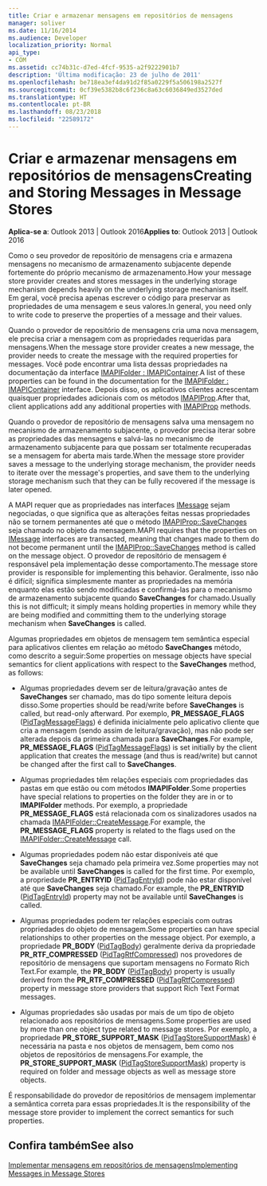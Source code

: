 ```yaml
---
title: Criar e armazenar mensagens em repositórios de mensagens
manager: soliver
ms.date: 11/16/2014
ms.audience: Developer
localization_priority: Normal
api_type:
- COM
ms.assetid: cc74b31c-d7ed-4fcf-9535-a2f9222901b7
description: 'Última modificação: 23 de julho de 2011'
ms.openlocfilehash: be718ea3ef4da91d2f85a0229f5a506198a2527f
ms.sourcegitcommit: 0cf39e5382b8c6f236c8a63c6036849ed3527ded
ms.translationtype: HT
ms.contentlocale: pt-BR
ms.lasthandoff: 08/23/2018
ms.locfileid: "22589172"
---
```

# <a name="creating-and-storing-messages-in-message-stores"></a><span data-ttu-id="f1508-103">Criar e armazenar mensagens em repositórios de mensagens</span><span class="sxs-lookup"><span data-stu-id="f1508-103">Creating and Storing Messages in Message Stores</span></span>

  
  
<span data-ttu-id="f1508-104">**Aplica-se a**: Outlook 2013 | Outlook 2016</span><span class="sxs-lookup"><span data-stu-id="f1508-104">**Applies to**: Outlook 2013 | Outlook 2016</span></span> 
  
<span data-ttu-id="f1508-105">Como o seu provedor de repositório de mensagens cria e armazena mensagens no mecanismo de armazenamento subjacente depende fortemente do próprio mecanismo de armazenamento.</span><span class="sxs-lookup"><span data-stu-id="f1508-105">How your message store provider creates and stores messages in the underlying storage mechanism depends heavily on the underlying storage mechanism itself.</span></span> <span data-ttu-id="f1508-106">Em geral, você precisa apenas escrever o código para preservar as propriedades de uma mensagem e seus valores.</span><span class="sxs-lookup"><span data-stu-id="f1508-106">In general, you need only to write code to preserve the properties of a message and their values.</span></span>
  
<span data-ttu-id="f1508-107">Quando o provedor de repositório de mensagens cria uma nova mensagem, ele precisa criar a mensagem com as propriedades requeridas para mensagens.</span><span class="sxs-lookup"><span data-stu-id="f1508-107">When the message store provider creates a new message, the provider needs to create the message with the required properties for messages.</span></span> <span data-ttu-id="f1508-108">Você pode encontrar uma lista dessas propriedades na documentação da interface [IMAPIFolder : IMAPIContainer](imapifolderimapicontainer.md).</span><span class="sxs-lookup"><span data-stu-id="f1508-108">A list of these properties can be found in the documentation for the [IMAPIFolder : IMAPIContainer](imapifolderimapicontainer.md) interface.</span></span> <span data-ttu-id="f1508-109">Depois disso, os aplicativos clientes acrescentam quaisquer propriedades adicionais com os métodos [IMAPIProp](imapipropiunknown.md).</span><span class="sxs-lookup"><span data-stu-id="f1508-109">After that, client applications add any additional properties with [IMAPIProp](imapipropiunknown.md) methods.</span></span> 
  
<span data-ttu-id="f1508-110">Quando o provedor de repositório de mensagens salva uma mensagem no mecanismo de armazenamento subjacente, o provedor precisa iterar sobre as propriedades das mensagens e salvá-las no mecanismo de armazenamento subjacente para que possam ser totalmente recuperadas se a mensagem for aberta mais tarde.</span><span class="sxs-lookup"><span data-stu-id="f1508-110">When the message store provider saves a message to the underlying storage mechanism, the provider needs to iterate over the message's properties, and save them to the underlying storage mechanism such that they can be fully recovered if the message is later opened.</span></span>
  
<span data-ttu-id="f1508-111">A MAPI requer que as propriedades nas interfaces [IMessage](imessageimapiprop.md) sejam negociadas, o que significa que as alterações feitas nessas propriedades não se tornem permanentes até que o método [IMAPIProp::SaveChanges](imapiprop-savechanges.md) seja chamado no objeto da mensagem.</span><span class="sxs-lookup"><span data-stu-id="f1508-111">MAPI requires that the properties on [IMessage](imessageimapiprop.md) interfaces are transacted, meaning that changes made to them do not become permanent until the [IMAPIProp::SaveChanges](imapiprop-savechanges.md) method is called on the message object.</span></span> <span data-ttu-id="f1508-112">O provedor de repositório de mensagem é responsável pela implementação desse comportamento.</span><span class="sxs-lookup"><span data-stu-id="f1508-112">The message store provider is responsible for implementing this behavior.</span></span> <span data-ttu-id="f1508-113">Geralmente, isso não é difícil; significa simplesmente manter as propriedades na memória enquanto elas estão sendo modificadas e confirmá-las para o mecanismo de armazenamento subjacente quando **SaveChanges** for chamado.</span><span class="sxs-lookup"><span data-stu-id="f1508-113">Usually this is not difficult; it simply means holding properties in memory while they are being modified and committing them to the underlying storage mechanism when **SaveChanges** is called.</span></span> 
  
<span data-ttu-id="f1508-114">Algumas propriedades em objetos de mensagem tem semântica especial para aplicativos clientes em relação ao método **SaveChanges** método, como descrito a seguir:</span><span class="sxs-lookup"><span data-stu-id="f1508-114">Some properties on message objects have special semantics for client applications with respect to the **SaveChanges** method, as follows:</span></span> 
  
- <span data-ttu-id="f1508-115">Algumas propriedades devem ser de leitura/gravação antes de **SaveChanges** ser chamado, mas do tipo somente leitura depois disso.</span><span class="sxs-lookup"><span data-stu-id="f1508-115">Some properties should be read/write before **SaveChanges** is called, but read-only afterward.</span></span> <span data-ttu-id="f1508-116">Por exemplo, **PR_MESSAGE_FLAGS** ([PidTagMessageFlags](pidtagmessageflags-canonical-property.md)) é definida inicialmente pelo aplicativo cliente que cria a mensagem (sendo assim de leitura/gravação), mas não pode ser alterada depois da primeira chamada para **SaveChanges**.</span><span class="sxs-lookup"><span data-stu-id="f1508-116">For example, **PR_MESSAGE_FLAGS** ([PidTagMessageFlags](pidtagmessageflags-canonical-property.md)) is set initially by the client application that creates the message (and thus is read/write) but cannot be changed after the first call to **SaveChanges**.</span></span>
    
- <span data-ttu-id="f1508-117">Algumas propriedades têm relações especiais com propriedades das pastas em que estão ou com métodos **IMAPIFolder**.</span><span class="sxs-lookup"><span data-stu-id="f1508-117">Some properties have special relations to properties on the folder they are in or to **IMAPIFolder** methods.</span></span> <span data-ttu-id="f1508-118">Por exemplo, a propriedade **PR_MESSAGE_FLAGS** está relacionada com os sinalizadores usados na chamada [IMAPIFolder::CreateMessage](imapifolder-createmessage.md).</span><span class="sxs-lookup"><span data-stu-id="f1508-118">For example, the **PR_MESSAGE_FLAGS** property is related to the flags used on the [IMAPIFolder::CreateMessage](imapifolder-createmessage.md) call.</span></span> 
    
- <span data-ttu-id="f1508-119">Algumas propriedades podem não estar disponíveis até que **SaveChanges** seja chamado pela primeira vez.</span><span class="sxs-lookup"><span data-stu-id="f1508-119">Some properties may not be available until **SaveChanges** is called for the first time.</span></span> <span data-ttu-id="f1508-120">Por exemplo, a propriedade **PR_ENTRYID** ([PidTagEntryId](pidtagentryid-canonical-property.md)) pode não estar disponível até que **SaveChanges** seja chamado.</span><span class="sxs-lookup"><span data-stu-id="f1508-120">For example, the **PR_ENTRYID** ([PidTagEntryId](pidtagentryid-canonical-property.md)) property may not be available until **SaveChanges** is called.</span></span> 
    
- <span data-ttu-id="f1508-121">Algumas propriedades podem ter relações especiais com outras propriedades do objeto de mensagem.</span><span class="sxs-lookup"><span data-stu-id="f1508-121">Some properties can have special relationships to other properties on the message object.</span></span> <span data-ttu-id="f1508-122">Por exemplo, a propriedade **PR_BODY** ([PidTagBody](pidtagbody-canonical-property.md)) geralmente deriva da propriedade **PR_RTF_COMPRESSED** ([PidTagRtfCompressed](pidtagrtfcompressed-canonical-property.md)) nos provedores de repositório de mensagens que suportam mensagens no Formato Rich Text.</span><span class="sxs-lookup"><span data-stu-id="f1508-122">For example, the **PR_BODY** ([PidTagBody](pidtagbody-canonical-property.md)) property is usually derived from the **PR_RTF_COMPRESSED** ([PidTagRtfCompressed](pidtagrtfcompressed-canonical-property.md)) property in message store providers that support Rich Text Format messages.</span></span>
    
- <span data-ttu-id="f1508-123">Algumas propriedades são usadas por mais de um tipo de objeto relacionado aos repositórios de mensagens.</span><span class="sxs-lookup"><span data-stu-id="f1508-123">Some properties are used by more than one object type related to message stores.</span></span> <span data-ttu-id="f1508-124">Por exemplo, a propriedade **PR_STORE_SUPPORT_MASK** ([PidTagStoreSupportMask](pidtagstoresupportmask-canonical-property.md)) é necessária na pasta e nos objetos de mensagem, bem como nos objetos de repositórios de mensagens.</span><span class="sxs-lookup"><span data-stu-id="f1508-124">For example, the **PR_STORE_SUPPORT_MASK** ([PidTagStoreSupportMask](pidtagstoresupportmask-canonical-property.md)) property is required on folder and message objects as well as message store objects.</span></span>
    
<span data-ttu-id="f1508-125">É responsabilidade do provedor de repositórios de mensagem implementar a semântica correta para essas propriedades.</span><span class="sxs-lookup"><span data-stu-id="f1508-125">It is the responsibility of the message store provider to implement the correct semantics for such properties.</span></span>
  
## <a name="see-also"></a><span data-ttu-id="f1508-126">Confira também</span><span class="sxs-lookup"><span data-stu-id="f1508-126">See also</span></span>



[<span data-ttu-id="f1508-127">Implementar mensagens em repositórios de mensagens</span><span class="sxs-lookup"><span data-stu-id="f1508-127">Implementing Messages in Message Stores</span></span>](implementing-messages-in-message-stores.md)

